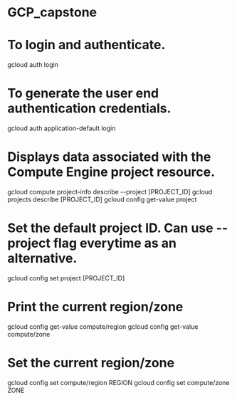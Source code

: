 # GCP_capstone
 
# To login and authenticate.
gcloud auth login

# To generate the user end authentication credentials.
gcloud auth application-default login

# Displays data associated with the Compute Engine project resource.
gcloud compute project-info describe --project [PROJECT_ID]
gcloud projects describe [PROJECT_ID]
gcloud config get-value project

# Set the default project ID. Can use --project flag everytime as an alternative.
gcloud config set project [PROJECT_ID]

# Print the current region/zone
gcloud config get-value compute/region
gcloud config get-value compute/zone

# Set the current region/zone
gcloud config set compute/region REGION
gcloud config set compute/zone ZONE